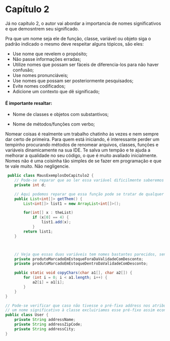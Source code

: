 # Capítulo 2

Já no capítulo 2, o autor vai abordar a importancia de nomes significativos e que demosntrem seu significado.

Pra que um nome seja ele de função, classe, variável ou objeto siga o padrão indicado o mesmo deve respeitar alguns tópicos, são eles: 

- Use nome que revelem o propósito;
- Não passe informações erradas;
- Utilize nomes que possam ser fáceis de diferencia-los para não haver confusão;
- Use nomes pronunciáveis;
- Use nomes que possam ser posteriormente pesquisados;
- Evite nomes codificados;
- Adicione um contexto que dê significado;


#### É importante resaltar: 

- Nome de classes e objetos com substantivos;

- Nome de métodos/funções com verbo;


Nomear coisas é realmente um trabalho chatinho às vezes e nem sempre dar certo de primeira. Para quem está iniciando, é interessante perder um tempinho procurando métodos de renomear arquivos, classes, funções e variáveis dinamicamente na sua IDE. Te salva um tempão e te ajuda a melhorar a qualidade no seu código, o que é muito avaliado inicialmente. Nomes não é uma coisinha tão simples de se fazer em programação e que te vale muito. Não negligencie.


```java
 public class MausExemplosDoCapitulo2 {
    // Pode-se reparar que ao ler essa variável dificilmente saberemos do que ela se trata, há esforço significativo para tentar entendê-la
    private int d;

    // Aqui podemos reparar que essa função pode se tratar de qualquer coisa, não há nada que dê significado a ela.
    public List<int[]> getThem() {
        List<int[]> list1 = new ArrayList<int[]>();

        for(int[] x : theList)
            if (x[0] == 4) {
                list1.add(x);
            }
        return list1;
    }



    // Veja que essas duas variáveis tem nomes bastantes parecidos, sendo difícil de diferenciá-los.
    private produtoMarcadoEmEstoqueForaDaValidadeComDesconto;
    private produtoMarcadoEmEstoqueDentroDaValidadeComDesconto;

    public static void copyChars(char a1[], char a2[]) {
        for (int i = 0; i < a1.length; i++) {
            a2[i] = a1[i];
        }
    }
}

// Pode-se verificar que caso não tivesse o pré-fixo address nos atributos o significado dos mesmos seriam confudidos, adicionando
// um nome significativo à classe excluiriamos esse pré-fixo assim economizando caracteres e mantendo a boa leitura da classe.
public class User {
    private String addressName;
    private String addressZipCode;
    private String addressCity;
}
```




